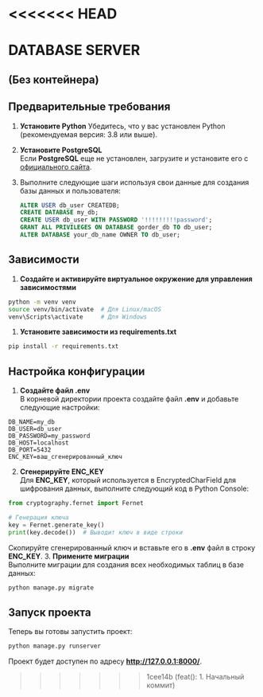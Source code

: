 <<<<<<< HEAD
=======
# DATABASE SERVER 
## (Без контейнера)

## Предварительные требования

1. **Установите Python**
   Убедитесь, что у вас установлен Python (рекомендуемая версия: 3.8 или выше).

2. **Установите PostgreSQL**  
   Если __PostgreSQL__ еще не установлен, загрузите и установите его с [официального сайта](https://www.postgresql.org/download/).
3. Выполните следующие шаги используя свои данные для создания базы данных и пользователя:

   ```sql
   ALTER USER db_user CREATEDB;
   CREATE DATABASE my_db;
   CREATE USER db_user WITH PASSWORD '!!!!!!!!!password';
   GRANT ALL PRIVILEGES ON DATABASE gorder_db TO db_user;
   ALTER DATABASE your_db_name OWNER TO db_user;
    ```
## Зависимости

1. **Создайте и активируйте виртуальное окружение для управления зависимостями**

```bash
python -m venv venv
source venv/bin/activate  # Для Linux/macOS
venv\Scripts\activate     # Для Windows
```
1. **Установите зависимости из requirements.txt**

```bash
pip install -r requirements.txt
```
## Настройка конфигурации
1. **Создайте файл .env**\
В корневой директории проекта создайте файл __.env__ и добавьте следующие настройки:

```plaintext
DB_NAME=my_db
DB_USER=db_user
DB_PASSWORD=my_password
DB_HOST=localhost
DB_PORT=5432
ENC_KEY=ваш_сгенерированный_ключ
```
2. **Сгенерируйте ENC_KEY**\
Для __ENC_KEY__, который используется в EncryptedCharField для шифрования данных, выполните следующий код в Python Console:

```python
from cryptography.fernet import Fernet

# Генерация ключа
key = Fernet.generate_key()
print(key.decode())  # Выводит ключ в виде строки
```
Скопируйте сгенерированный ключ и вставьте его в __.env__ файл в строку __ENC_KEY__.
3. **Примените миграции**\
Выполните миграции для создания всех необходимых таблиц в базе данных:
```bash
python manage.py migrate
```
## Запуск проекта
Теперь вы готовы запустить проект:

```bash
python manage.py runserver
```
Проект будет доступен по адресу __http://127.0.0.1:8000/__.
>>>>>>> 1cee14b (feat(): 1. Начальный коммит)
